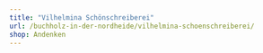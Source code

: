 ```yaml
---
title: "Vilhelmina Schönschreiberei"
url: /buchholz-in-der-nordheide/vilhelmina-schoenschreiberei/
shop: Andenken
---
```

